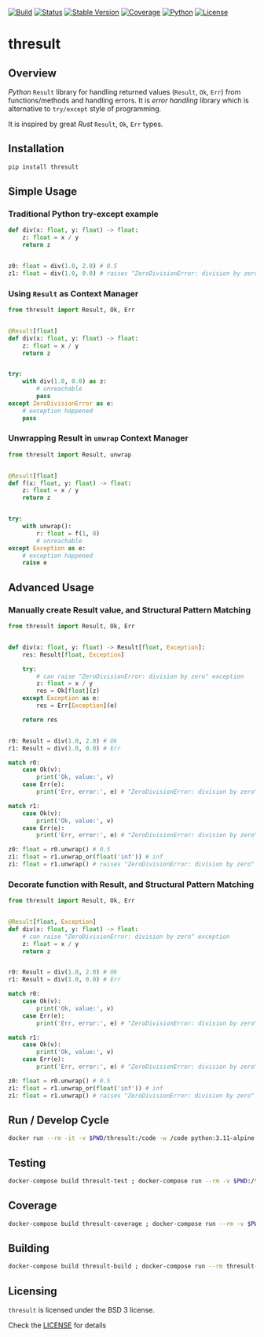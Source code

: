 [![Build][build-image]]()
[![Status][status-image]][pypi-project-url]
[![Stable Version][stable-ver-image]][pypi-project-url]
[![Coverage][coverage-image]]()
[![Python][python-ver-image]][pypi-project-url]
[![License][bsd3-image]][bsd3-url]


# thresult

## Overview

*Python* `Result` library for handling returned values (`Result`, `Ok`, `Err`) from functions/methods and handling errors. It is *error handling* library which is alternative to `try/except` style of programming.

It is inspired by great *Rust* `Result`, `Ok`, `Err` types.


## Installation

```bash
pip install thresult
```


## Simple Usage

### Traditional Python try-except example

```python
def div(x: float, y: float) -> float:
    z: float = x / y
    return z


z0: float = div(1.0, 2.0) # 0.5
z1: float = div(1.0, 0.0) # raises "ZeroDivisionError: division by zero" exception
```

### Using `Result` as Context Manager

```python
from thresult import Result, Ok, Err


@Result[float]
def div(x: float, y: float) -> float:
    z: float = x / y
    return z


try:
    with div(1.0, 0.0) as z:
        # unreachable 
        pass
except ZeroDivisionError as e:
    # exception happened
    pass
```


### Unwrapping Result in `unwrap` Context Manager

```python
from thresult import Result, unwrap


@Result[float]
def f(x: float, y: float) -> float:
    z: float = x / y
    return z


try:
    with unwrap():
        r: float = f(1, 0)
        # unreachable 
except Exception as e:
    # exception happened
    raise e
```


## Advanced Usage

### Manually create Result value, and Structural Pattern Matching

```python
from thresult import Result, Ok, Err


def div(x: float, y: float) -> Result[float, Exception]:
    res: Result[float, Exception]

    try:
        # can raise "ZeroDivisionError: division by zero" exception
        z: float = x / y
        res = Ok[float](z)
    except Exception as e:
        res = Err[Exception](e)

    return res


r0: Result = div(1.0, 2.0) # Ok
r1: Result = div(1.0, 0.0) # Err

match r0:
    case Ok(v):
        print('Ok, value:', v)
    case Err(e):
        print('Err, error:', e) # "ZeroDivisionError: division by zero"

match r1:
    case Ok(v):
        print('Ok, value:', v)
    case Err(e):
        print('Err, error:', e) # "ZeroDivisionError: division by zero"

z0: float = r0.unwrap() # 0.5
z1: float = r1.unwrap_or(float('inf')) # inf
z1: float = r1.unwrap() # raises "ZeroDivisionError: division by zero" exception
```


### Decorate function with Result, and Structural Pattern Matching

```python
from thresult import Result, Ok, Err


@Result[float, Exception]
def div(x: float, y: float) -> float:
    # can raise "ZeroDivisionError: division by zero" exception
    z: float = x / y
    return z


r0: Result = div(1.0, 2.0) # Ok
r1: Result = div(1.0, 0.0) # Err

match r0:
    case Ok(v):
        print('Ok, value:', v)
    case Err(e):
        print('Err, error:', e) # "ZeroDivisionError: division by zero"

match r1:
    case Ok(v):
        print('Ok, value:', v)
    case Err(e):
        print('Err, error:', e) # "ZeroDivisionError: division by zero"

z0: float = r0.unwrap() # 0.5
z1: float = r1.unwrap_or(float('inf')) # inf
z1: float = r1.unwrap() # raises "ZeroDivisionError: division by zero" exception
```


## Run / Develop Cycle
```bash
docker run --rm -it -v $PWD/thresult:/code -w /code python:3.11-alpine python -B result.py
```


## Testing

```bash
docker-compose build thresult-test ; docker-compose run --rm -v $PWD:/test thresult-test
```


## Coverage

```bash
docker-compose build thresult-coverage ; docker-compose run --rm -v $PWD:/test thresult-coverage
```


## Building

```bash
docker-compose build thresult-build ; docker-compose run --rm thresult-build
```


## Licensing

`thresult` is licensed under the BSD 3 license.

Check the [LICENSE](https://opensource.org/licenses/BSD-3-Clause) for details


<!-- Badges -->
[bsd3-image]: https://img.shields.io/badge/License-BSD_3--Clause-blue.svg
[bsd3-url]: https://opensource.org/licenses/BSD-3-Clause
[build-image]: https://img.shields.io/gitlab/pipeline-status/tangledlabs/thresult?branch=main
[coverage-image]: https://img.shields.io/gitlab/pipeline-coverage/tangledlabs/thresult?branch=main

[pypi-project-url]: https://pypi.org/project/thresult/
[stable-ver-image]: https://img.shields.io/pypi/v/thresult?label=stable
[python-ver-image]: https://img.shields.io/pypi/pyversions/thresult.svg?logo=python&logoColor=FBE072
[status-image]: https://img.shields.io/pypi/status/thresult.svg
